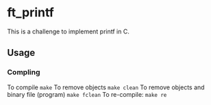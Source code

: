 # ft_printf

This is a challenge to implement printf in C.

## Usage
### Compling
To compile
 `make`
 To remove objects
 `make clean`
 To remove objects and binary file (program)
 `make fclean`
 To re-compile:
 `make re`
